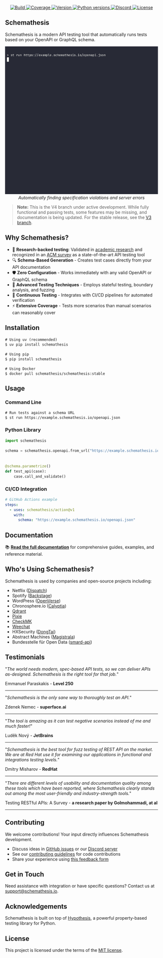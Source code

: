 <p align="center">
    <a href="https://github.com/schemathesis/schemathesis/actions" target="_blank">
        <img src="https://github.com/schemathesis/schemathesis/actions/workflows/build.yml/badge.svg" alt="Build">
    </a>
    <a href="https://codecov.io/gh/schemathesis/schemathesis/branch/master" target="_blank">
        <img src="https://codecov.io/gh/schemathesis/schemathesis/branch/master/graph/badge.svg" alt="Coverage">
    </a>
    <a href="https://pypi.org/project/schemathesis/" target="_blank">
        <img src="https://img.shields.io/pypi/v/schemathesis.svg" alt="Version">
    </a>
    <a href="https://pypi.org/project/schemathesis/" target="_blank">
        <img src="https://img.shields.io/pypi/pyversions/schemathesis.svg" alt="Python versions">
    </a>
    <a href="https://discord.gg/R9ASRAmHnA" target="_blank">
        <img src="https://img.shields.io/discord/938139740912369755" alt="Discord">
    </a>
    <a href="https://opensource.org/licenses/MIT" target="_blank">
        <img src="https://img.shields.io/pypi/l/schemathesis.svg" alt="License">
    </a>
</p>

## Schemathesis

Schemathesis is a modern API testing tool that automatically runs tests based on your OpenAPI or GraphQL schema.

<p align="center">
  <img src="https://raw.githubusercontent.com/schemathesis/schemathesis/master/img/demo.gif" alt="Schemathesis automatically finding a server error"/>
  <br>
  <i>Automatically finding specification violations and server errors</i>
</p>

> **Note:** This is the V4 branch under active development. While fully functional and passing tests, some features may be missing, and documentation is being updated. For the stable release, see the [V3 branch](https://github.com/schemathesis/schemathesis/tree/v3).

## Why Schemathesis?

- 🔬 **Research-backed testing**: Validated in [academic research](https://ieeexplore.ieee.org/document/9793781) and recognized in an [ACM survey](https://dl.acm.org/doi/10.1145/3617175) as a state-of-the-art API testing tool
- 🔍 **Schema-Based Generation** - Creates test cases directly from your API documentation
- 🛡️ **Zero Configuration** - Works immediately with any valid OpenAPI or GraphQL schema
- 🔄 **Advanced Testing Techniques** - Employs stateful testing, boundary analysis, and fuzzing
- 🧪 **Continuous Testing** - Integrates with CI/CD pipelines for automated verification
- ⚡ **Extensive Coverage** - Tests more scenarios than manual scenarios can reasonably cover

## Installation

```console
# Using uv (recommended)
$ uv pip install schemathesis

# Using pip
$ pip install schemathesis

# Using Docker
$ docker pull schemathesis/schemathesis:stable
```

## Usage

### Command Line

```console
# Run tests against a schema URL
$ st run https://example.schemathesis.io/openapi.json
```

### Python Library

```python
import schemathesis

schema = schemathesis.openapi.from_url("https://example.schemathesis.io/openapi.json")


@schema.parametrize()
def test_api(case):
    case.call_and_validate()
```

### CI/CD Integration

```yaml
# GitHub Actions example
steps:
  - uses: schemathesis/action@v1
    with:
      schema: "https://example.schemathesis.io/openapi.json"
```

## Documentation

📚 **[Read the full documentation](https://schemathesis.github.io/schemathesis)** for comprehensive guides, examples, and reference material.

## Who's Using Schemathesis?

Schemathesis is used by companies and open-source projects including:

- Netflix ([Dispatch](https://github.com/Netflix/dispatch))
- Spotify ([Backstage](https://github.com/backstage/backstage))
- WordPress ([OpenVerse](https://github.com/WordPress/openverse))
- Chronosphere.io ([Calyptia](https://github.com/chronosphereio/calyptia-api))
- [Qdrant](https://github.com/qdrant/qdrant)
- [Pixie](https://github.com/pixie-io/pixie)
- [CheckMK](https://github.com/Checkmk/checkmk)
- [Weechat](https://github.com/weechat/weechat)
- HXSecurity ([DongTai](https://github.com/HXSecurity/DongTai))
- Abstract Machines ([Magistrala](https://github.com/absmach/magistrala))
- Bundesstelle für Open Data ([smard-api](https://github.com/bundesAPI/smard-api))

## Testimonials

"_The world needs modern, spec-based API tests, so we can deliver APIs as-designed. Schemathesis is the right tool for that job._"

<div>Emmanuel Paraskakis - <strong>Level 250</strong></div>

---

"_Schemathesis is the only sane way to thoroughly test an API._"

<div>Zdenek Nemec - <strong>superface.ai</strong></div>

---

"_The tool is amazing as it can test negative scenarios instead of me and much faster!_"

<div>Luděk Nový - <strong>JetBrains</strong></div>

---

"_Schemathesis is the best tool for fuzz testing of REST API on the market. We are at Red Hat use it for examining our applications in functional and integrations testing levels._"

<div>Dmitry Misharov - <strong>RedHat</strong></div>

---

"_There are different levels of usability and documentation quality among these tools which have been reported, where Schemathesis clearly stands out among the most user-friendly and industry-strength tools._"

<div>Testing RESTful APIs: A Survey - <strong>a research paper by Golmohammadi, at al</strong></div>

---

## Contributing

We welcome contributions! Your input directly influences Schemathesis development.

- Discuss ideas in [GitHub issues](https://github.com/schemathesis/schemathesis/issues) or our [Discord server](https://discord.gg/R9ASRAmHnA)
- See our [contributing guidelines](https://github.com/schemathesis/schemathesis/blob/master/CONTRIBUTING.rst) for code contributions
- Share your experience using [this feedback form](https://forms.gle/kJ4hSxc1Yp6Ga96t5)

## Get in Touch

Need assistance with integration or have specific questions? Contact us at <a href="mailto:support@schemathesis.io">support@schemathesis.io</a>.

## Acknowledgements

Schemathesis is built on top of <a href="https://hypothesis.works/" target="_blank">Hypothesis</a>, a powerful property-based testing library for Python.

## License

This project is licensed under the terms of the [MIT license](https://opensource.org/licenses/MIT).
